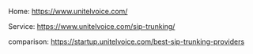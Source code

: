 Home: https://www.unitelvoice.com/

Service: https://www.unitelvoice.com/sip-trunking/

comparison: https://startup.unitelvoice.com/best-sip-trunking-providers
